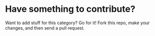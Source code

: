# Have something to contribute?
Want to add stuff for this category? Go for it! Fork this repo, make your changes, and then send a pull request.